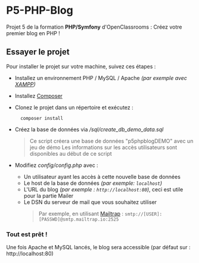 # P5-PHP-Blog

Projet 5 de la formation **PHP/Symfony** d'OpenClassrooms : Créez votre premier blog en PHP !

## Essayer le projet

Pour installer le projet sur votre machine, suivez ces étapes :
- Installez un environnement PHP / MySQL / Apache *(par exemple avec [XAMPP](https://www.apachefriends.org/))*
- Installez [Composer](https://getcomposer.org/download/)
- Clonez le projet dans un répertoire et exécutez :
	
		composer install
- Créez la base de données via */sql/create_db_demo_data.sql*
	>Ce script créera une base de données "p5phpblogDEMO" avec un jeu de démo
		Les informations sur les accès utilisateurs sont disponibles au début de ce script
	
- Modifiez *config/config.php* avec :
	- Un utilisateur ayant les accès à cette nouvelle base de données
	- Le host de la base de données *(par exemple: `localhost`)*
	- L'URL du blog *(par exemple : `http://localhost:80`)*, ceci est utile pour la partie Mailer
	- Le DSN du serveur de mail que vous souhaitez utiliser
		>Par exemple, en utilisant [Mailtrap](https://mailtrap.io/) : 
		`smtp://[USER]:[PASSWD]@smtp.mailtrap.io:2525`

### Tout est prêt !
Une fois Apache et MySQL lancés, le blog sera accessible (par défaut sur : http://localhost:80)
